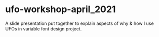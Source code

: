 # ufo-workshop-april_2021
A slide presentation put together to explain aspects of why &amp; how I use UFOs in variable font design project.

